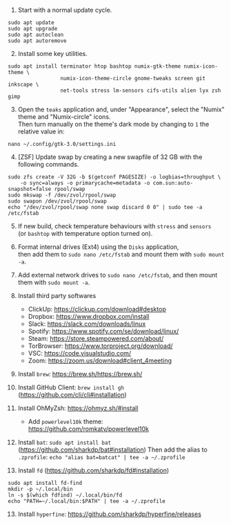 1. Start with a normal update cycle.

```
sudo apt update
sudo apt upgrade
sudo apt autoclean
sudo apt autoremove
```

2. Install some key utilities.

```
sudo apt install terminator htop bashtop numix-gtk-theme numix-icon-theme \
                 numix-icon-theme-circle gnome-tweaks screen git inkscape \
                 net-tools stress lm-sensors cifs-utils alien lyx zsh gimp
```

3. Open the `teaks` application and, under "Appearance", select the "Numix" theme and "Numix-circle" icons.  
   Then turn manually on the theme's dark mode by changing to `1` the relative value in:

```
nano ~/.config/gtk-3.0/settings.ini
```

4. [ZSF] Update swap by creating a new swapfile of 32 GB with the following commands.

```
sudo zfs create -V 32G -b $(getconf PAGESIZE) -o logbias=throughput \
    -o sync=always -o primarycache=metadata -o com.sun:auto-snapshot=false rpool/swap
sudo mkswap -f /dev/zvol/rpool/swap
sudo swapon /dev/zvol/rpool/swap
echo "/dev/zvol/rpool/swap none swap discard 0 0" | sudo tee -a /etc/fstab
```

5. If new build, check temperature behaviours with `stress` and `sensors`  
   (or `bashtop` with temperature option turned on).

6. Format internal drives (Ext4) using the `Disks` application,  
   then add them to `sudo nano /etc/fstab` and mount them with `sudo mount -a`. 

7. Add external network drives to `sudo nano /etc/fstab`, and then mount them with `sudo mount -a`.

8. Install third party softwares
    - ClickUp: https://clickup.com/download#desktop
    - Dropbox: https://www.dropbox.com/install
    - Slack: https://slack.com/downloads/linux
    - Spotify: https://www.spotify.com/se/download/linux/
    - Steam: https://store.steampowered.com/about/
    - TorBrowser: https://www.torproject.org/download/
    - VSC: https://code.visualstudio.com/
    - Zoom: https://zoom.us/download#client_4meeting

9. Install `brew`: https://brew.sh/https://brew.sh/

10. Install GitHub Client: `brew install gh` (https://github.com/cli/cli#installation)

11. Install OhMyZsh: https://ohmyz.sh/#install
    - Add `powerlevel10k` theme: https://github.com/romkatv/powerlevel10k

11. Install `bat`: `sudo apt install bat` (https://github.com/sharkdp/bat#installation)
    Then add the alias to `.zprofile`: `echo "alias bat=batcat" | tee -a ~/.zprofile`

12. Install `fd` (https://github.com/sharkdp/fd#installation)

```
sudo apt install fd-find
mkdir -p ~/.local/bin
ln -s $(which fdfind) ~/.local/bin/fd
echo "PATH=~/.local/bin:$PATH" | tee -a ~/.zprofile
```

13. Install `hyperfine`: https://github.com/sharkdp/hyperfine/releases
